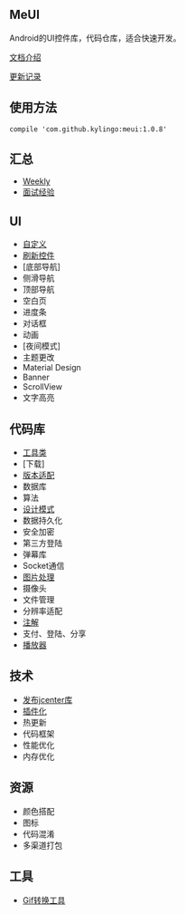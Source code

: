 ## MeUI
Android的UI控件库，代码仓库，适合快速开发。

[文档介绍](./docs/)

[更新记录](./docs/Release.md)

## 使用方法
`compile 'com.github.kylingo:meui:1.0.8'`

## 汇总
- [Weekly](./docs/weekly/Weekly.md)
- [面试经验](./docs/interview/Interview.md)

## UI
- [自定义](./docs/meui/custom/)
- [刷新控件](./docs/meui/refresh/Refresh.md)
- [底部导航]
- 侧滑导航
- 顶部导航
- 空白页
- 进度条
- 对话框
- 动画
- [夜间模式]
- 主题更改
- Material Design
- Banner
- ScrollView
- 文字高亮

## 代码库
- [工具类](./docs/util/Util.md)
- [下载]
- [版本适配](./docs/quickly/VersionFit.md)
- 数据库
- 算法
- [设计模式](./docs/Pattern.md)
- 数据持久化
- 安全加密
- 第三方登陆
- 弹幕库
- Socket通信
- [图片处理](./docs/meui/image/Image.md)
- 摄像头
- 文件管理
- 分辨率适配
- [注解](./docs/quickly/Annotation.md)
- 支付、登陆、分享
- [播放器](./docs/quickly/Player.md)

## 技术
- [发布jcenter库](./docs/quickly/Bintray.md)
- [插件化](./docs/quickly/Plugin.md)
- 热更新
- 代码框架
- 性能优化
- 内存优化

## 资源
- 颜色搭配
- 图标
- 代码混淆
- 多渠道打包

## 工具
- [Gif转换工具](https://ezgif.com)

